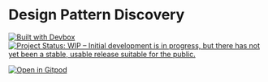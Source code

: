 # Design Pattern Discovery
[![Built with Devbox](https://jetpack.io/img/devbox/shield_galaxy.svg)](https://jetpack.io/devbox/docs/contributor-quickstart/)
[![Project Status: WIP – Initial development is in progress, but there has not yet been a stable, usable release suitable for the public.](https://www.repostatus.org/badges/latest/wip.svg)](https://www.repostatus.org/#wip)

[![Open in Gitpod](https://gitpod.io/button/open-in-gitpod.svg)](https://gitpod.io/https://gitpod.io/#https://github.com/HadrienMP/design-pattern-discovery)
